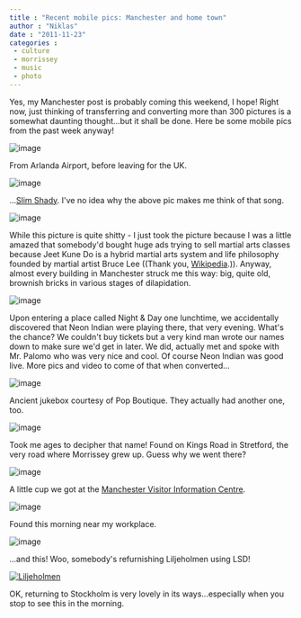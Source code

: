 ```yaml
---
title : "Recent mobile pics: Manchester and home town"
author : "Niklas"
date : "2011-11-23"
categories : 
 - culture
 - morrissey
 - music
 - photo
---
```


Yes, my Manchester post is probably coming this weekend, I hope! Right now, just thinking of transferring and converting more than 300 pictures is a somewhat daunting thought...but it shall be done. Here be some mobile pics from the past week anyway!

![image](https://niklasblog.com/wp-content/wpid-2011-11-17-07.17.01.jpg)

From Arlanda Airport, before leaving for the UK.

![image](https://niklasblog.com/wp-content/wpid-2011-11-17-07.24.49.jpg)

...[Slim Shady](http://www.youtube.com/watch?v=sNPnbI1arSE). I've no idea why the above pic makes me think of that song.

![image](https://niklasblog.com/wp-content/wpid-2011-11-18-12.29.01.jpg)

While this picture is quite shitty - I just took the picture because I was a little amazed that somebody'd bought huge ads trying to sell martial arts classes because Jeet Kune Do is a hybrid martial arts system and life philosophy founded by martial artist Bruce Lee ((Thank you, [Wikipedia](http://en.wikipedia.org/wiki/Jeet_Kune_Do).)). Anyway, almost every building in Manchester struck me this way: big, quite old, brownish bricks in various stages of dilapidation.

![image](https://niklasblog.com/wp-content/wpid-2011-11-18-12.45.36.jpg)

Upon entering a place called Night & Day one lunchtime, we accidentally discovered that Neon Indian were playing there, that very evening. What's the chance? We couldn't buy tickets but a very kind man wrote our names down to make sure we'd get in later. We did, actually met and spoke with Mr. Palomo who was very nice and cool. Of course Neon Indian was good live. More pics and video to come of that when converted...

![image](https://niklasblog.com/wp-content/wpid-2011-11-18-13.50.06.jpg)

Ancient jukebox courtesy of Pop Boutique. They actually had another one, too.

![image](https://niklasblog.com/wp-content/wpid-2011-11-20-14.18.50.jpg)

Took me ages to decipher that name! Found on Kings Road in Stretford, the very road where Morrissey grew up. Guess why we went there?

![image](https://niklasblog.com/wp-content/wpid-2011-11-22-07.12.55.jpg)

A little cup we got at the [Manchester Visitor Information Centre](http://www.manchester.gov.uk/visitorcentre).

![image](https://niklasblog.com/wp-content/wpid-2011-11-22-12.20.10.jpg)

Found this morning near my workplace.

![image](https://niklasblog.com/wp-content/wpid-2011-11-23-11.41.36.jpg)

...and this! Woo, somebody's refurnishing Liljeholmen using LSD!

[![Liljeholmen](http://farm7.staticflickr.com/6106/6387703277_e313aa69e3.jpg "Liljeholmen")](http://www.flickr.com/photos/pivic/6387703277)

OK, returning to Stockholm is very lovely in its ways...especially when you stop to see this in the morning.
